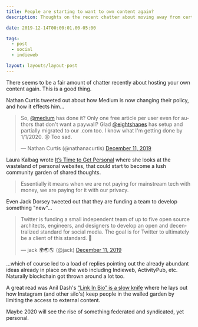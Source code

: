 ```yaml
---
title: People are starting to want to own content again?
description: Thoughts on the recent chatter about moving away from certain web silos

date: 2019-12-14T00:00:01.00-05:00

tags:
  - post
  - social
  - indieweb

layout: layouts/layout-post
---
```

There seems to be a fair amount of chatter recently about hosting your own content again. This is a good thing.

Nathan Curtis tweeted out about how Medium is now changing their policy, and how it effects him...

<blockquote class="twitter-tweet"><p lang="en" dir="ltr">So, <a href="https://twitter.com/Medium?ref_src=twsrc%5Etfw">@medium</a> has done it? Only one free article per user even for authors that don&#39;t want a paywall? Glad <a href="https://twitter.com/eightshapes?ref_src=twsrc%5Etfw">@eightshapes</a> has setup and partially migrated to our .com too. I know what I&#39;m getting done by 1/1/2020. 😠 Too sad.</p>&mdash; Nathan Curtis (@nathanacurtis) <a href="https://twitter.com/nathanacurtis/status/1204889629276676096?ref_src=twsrc%5Etfw">December 11, 2019</a></blockquote> <script async src="https://platform.twitter.com/widgets.js" charset="utf-8"></script>

Laura Kalbag wrote [It’s Time to Get Personal](https://24ways.org/2019/its-time-to-get-personal/ "article on 24 ways") where she looks at the wasteland of personal websites, that could start to become a lush community garden of shared thoughts.

>Essentially it means when we are not paying for mainstream tech with money, we are paying for it with our privacy.

Even Jack Dorsey tweeted out that they are funding a team to develop something "new"...

<blockquote class="twitter-tweet"><p lang="en" dir="ltr">Twitter is funding a small independent team of up to five open source architects, engineers, and designers to develop an open and decentralized standard for social media. The goal is for Twitter to ultimately be a client of this standard. 🧵</p>&mdash; jack 🌍🌏🌎 (@jack) <a href="https://twitter.com/jack/status/1204766078468911106?ref_src=twsrc%5Etfw">December 11, 2019</a></blockquote> <script async src="https://platform.twitter.com/widgets.js" charset="utf-8"></script>

...which of course led to a load of replies pointing out the already abundant ideas already in place on the web including Indieweb, ActivityPub, etc. Naturally blockchain got thrown around a lot too.

A great read was Anil Dash's [“Link In Bio” is a slow knife](https://anildash.com/2019/12/10/link-in-bio-is-how-they-tried-to-kill-the-web/ "post on his website") where he lays out how Instagram (and other silo's) keep people in the walled garden by limiting the access to external content.

Maybe 2020 will see the rise of something federated and syndicated, yet personal.




